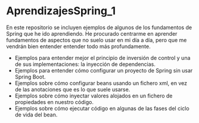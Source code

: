 # AprendizajesSpring_1
En este repositorio se incluyen ejemplos de algunos de los fundamentos de Spring que he ido aprendiendo. He procurado centrarme en aprender fundamentos de aspectos que no suelo usar en mi día a día, pero que me vendrán bien entender entender todo más profundamente.

- Ejemplos para entender mejor el principio de inversión de control y una de sus implementaciones: la inyección de dependencias.
- Ejemplos para entender cómo configurar un proyecto de Spring sin usar Spring Boot.
- Ejemplos sobre cómo configurar beans usando un fichero xml, en vez de las anotaciones que es lo que suele usarse.
- Ejemplos sobre cómo inyectar valores alojados en un fichero de propiedades en nuestro código.
- Ejemplos sobre cómo ejecutar código en algunas de las fases del ciclo de vida del bean.
